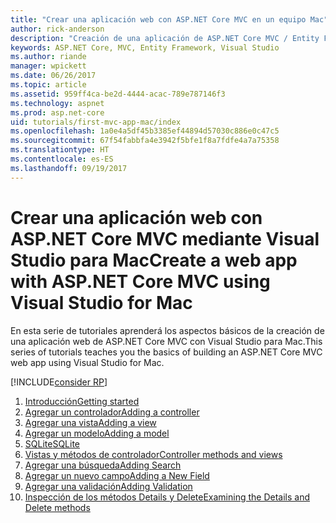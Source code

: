 ```yaml
---
title: "Crear una aplicación web con ASP.NET Core MVC en un equipo Mac"
author: rick-anderson
description: "Creación de una aplicación de ASP.NET Core MVC / Entity Framework con Visual Studio para Mac"
keywords: ASP.NET Core, MVC, Entity Framework, Visual Studio
ms.author: riande
manager: wpickett
ms.date: 06/26/2017
ms.topic: article
ms.assetid: 959ff4ca-be2d-4444-acac-789e787146f3
ms.technology: aspnet
ms.prod: asp.net-core
uid: tutorials/first-mvc-app-mac/index
ms.openlocfilehash: 1a0e4a5df45b3385ef44894d57030c886e0c47c5
ms.sourcegitcommit: 67f54fabbfa4e3942f5bfe1f8a7fdfe4a7a75358
ms.translationtype: HT
ms.contentlocale: es-ES
ms.lasthandoff: 09/19/2017
---
```

# <a name="create-a-web-app-with-aspnet-core-mvc-using-visual-studio-for-mac"></a><span data-ttu-id="c888f-104">Crear una aplicación web con ASP.NET Core MVC mediante Visual Studio para Mac</span><span class="sxs-lookup"><span data-stu-id="c888f-104">Create a web app with ASP.NET Core MVC using Visual Studio for Mac</span></span>

<span data-ttu-id="c888f-105">En esta serie de tutoriales aprenderá los aspectos básicos de la creación de una aplicación web de ASP.NET Core MVC con Visual Studio para Mac.</span><span class="sxs-lookup"><span data-stu-id="c888f-105">This series of tutorials teaches you the basics of building an ASP.NET Core MVC web app using Visual Studio for Mac.</span></span> 

[!INCLUDE[consider RP](../../includes/razor.md)]

1. [<span data-ttu-id="c888f-106">Introducción</span><span class="sxs-lookup"><span data-stu-id="c888f-106">Getting started</span></span>](start-mvc.md)
1. [<span data-ttu-id="c888f-107">Agregar un controlador</span><span class="sxs-lookup"><span data-stu-id="c888f-107">Adding a controller</span></span>](adding-controller.md)
1. [<span data-ttu-id="c888f-108">Agregar una vista</span><span class="sxs-lookup"><span data-stu-id="c888f-108">Adding a view</span></span>](adding-view.md)
1. [<span data-ttu-id="c888f-109">Agregar un modelo</span><span class="sxs-lookup"><span data-stu-id="c888f-109">Adding a model</span></span>](adding-model.md)
1. [<span data-ttu-id="c888f-110">SQLite</span><span class="sxs-lookup"><span data-stu-id="c888f-110">SQLite</span></span>](working-with-sql.md)
1. [<span data-ttu-id="c888f-111">Vistas y métodos de controlador</span><span class="sxs-lookup"><span data-stu-id="c888f-111">Controller methods and views</span></span>](controller-methods-views.md)
1. [<span data-ttu-id="c888f-112">Agregar una búsqueda</span><span class="sxs-lookup"><span data-stu-id="c888f-112">Adding Search</span></span>](search.md)
1. [<span data-ttu-id="c888f-113">Agregar un nuevo campo</span><span class="sxs-lookup"><span data-stu-id="c888f-113">Adding a New Field</span></span>](new-field.md)
1. [<span data-ttu-id="c888f-114">Agregar una validación</span><span class="sxs-lookup"><span data-stu-id="c888f-114">Adding Validation</span></span>](validation.md)
1. [<span data-ttu-id="c888f-115">Inspección de los métodos Details y Delete</span><span class="sxs-lookup"><span data-stu-id="c888f-115">Examining the Details and Delete methods</span></span>](xref:tutorials/first-mvc-app/details)
